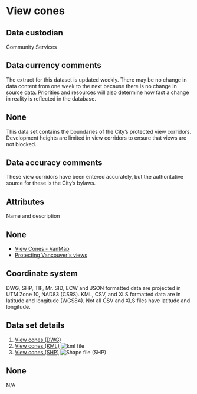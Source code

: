 # View cones
## Data custodian
Community Services

## Data currency comments
The extract for this dataset is updated weekly. There may be no change in data
content from one week to the next because there is no change in source data.
Priorities and resources will also determine how fast a change in reality is
reflected in the database.

## None
This data set contains the boundaries of the City’s protected view corridors.
Development heights are limited in view corridors to ensure that views are not
blocked.

## Data accuracy comments
These view corridors have been entered accurately, but the authoritative
source for these is the City’s bylaws.

## Attributes
Name and description

## None
  * [View Cones - VanMap](http://former.vancouver.ca/vanmap/v/viewCones.htm)
  * [Protecting Vancouver's views](http://vancouver.ca/home-property-development/protecting-vancouvers-views.aspx)

## Coordinate system
DWG, SHP, TIF, Mr. SID, ECW and JSON formatted data are projected in UTM Zone
10, NAD83 (CSRS). KML, CSV, and XLS formatted data are in latitude and
longitude (WGS84). Not all CSV and XLS files have latitude and longitude.

## Data set details
  1. [View cones (DWG)](ftp://webftp.vancouver.ca/opendata/dwg/view_cones.dwg)
  2. [View cones (KML)](../download/kml/view_cones.kmz) ![kml file](../images/Icon_kml.gif)
  3. [View cones (SHP)](ftp://webftp.vancouver.ca/opendata/shape/view_cones_shp.zip) ![Shape file \(SHP\)](../images/icon_shape.jpg)

## None
N/A

